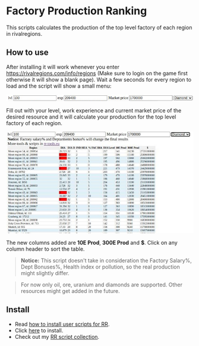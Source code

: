 # Factory Production Ranking

This scripts calculates the production of the top level factory of each region in rivalregions.

## How to use

After installing it will work whenever you enter https://rivalregions.com/info/regions (Make sure to login on the game first otherwise it will show a blank page). Wait a few seconds for every region to load and the script will show a small menu:

<img src="https://raw.githubusercontent.com/pbl0/rr-scripts/main/scripts/factory-production-rank/res/menu.png" alt="menu"/>

Fill out with your level, work experience and current market price of the desired resource and it will calculate your production for the top level factory of each region.

<img src="https://raw.githubusercontent.com/pbl0/rr-scripts/main/scripts/factory-production-rank/res/show.jpg" alt="example" width="550"/>

The new columns added are **10E Prod**, **300E Prod** and **$**. Click on any column header to sort the table.

> **Notice:** This script doesn't take in consideration the Factory Salary%, Dept Bonuses%, Health index or pollution, so the real production might slightly differ. 

> For now only oil, ore, uranium and diamonds are supported. Other resources might get added in the future.


## Install

- Read [how to install user scripts for RR][guide].
- Click [here][raw] to install.
- Check out my [RR script collection][scripts].


[guide]: http://rr-tools.eu/guide

[scripts]: http://rr-tools.eu/mods

[raw]: https://github.com/pbl0/rr-scripts/raw/main/scripts/factory-production-rank/factory-production-ranking.user.js
